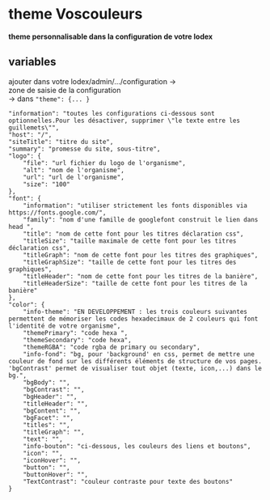 # theme Voscouleurs

**theme personnalisable dans la configuration de votre lodex**

## variables

ajouter dans votre lodex/admin/.../configuration ->  
zone de saisie de la configuration  
-> dans `"theme": {... }`

    "information": "toutes les configurations ci-dessous sont optionnelles.Pour les désactiver, supprimer \"le texte entre les guillemets\"",
    "host": "/",
    "siteTitle": "titre du site",
    "summary": "promesse du site, sous-titre",
    "logo": {
        "file": "url fichier du logo de l'organisme",
        "alt": "nom de l'organisme",
        "url": "url de l'organisme",
        "size": "100"
    },
    "font": {
        "information": "utiliser strictement les fonts disponibles via https://fonts.google.com/",
        "family": "nom d'une famille de googlefont construit le lien dans head ",
        "title": "nom de cette font pour les titres déclaration css",
        "titleSize": "taille maximale de cette font pour les titres déclaration css",
        "titleGraph": "nom de cette font pour les titres des graphiques",
        "titleGraphSize": "taille de cette font pour les titres des graphiques",
        "titleHeader": "nom de cette font pour les titres de la banière",
        "titleHeaderSize": "taille de cette font pour les titres de la banière"
    },
    "color": {
        "info-theme": "EN DEVELOPPEMENT : les trois couleurs suivantes permettent de mémoriser les codes hexadecimaux de 2 couleurs qui font l'identité de votre organisme",
        "themePrimary": "code hexa ",
        "themeSecondary": "code hexa",
        "themeRGBA": "code rgba de primary ou secondary",
        "info-fond": "bg, pour 'background' en css, permet de mettre une couleur de fond sur les différents éléments de structure de vos pages. 'bgContrast' permet de visualiser tout objet (texte, icon,...) dans le bg.",
        "bgBody": "",
        "bgContrast": "",
        "bgHeader": "",
        "titleHeader": "",
        "bgContent": "",
        "bgFacet": "",
        "titles": "",
        "titleGraph": "",
        "text": "",
        "info-bouton": "ci-dessous, les couleurs des liens et boutons",
        "icon": "",
        "iconHover": "",
        "button": "",
        "buttonHover": "",
        "TextContrast": "couleur contraste pour texte des boutons"
    }

